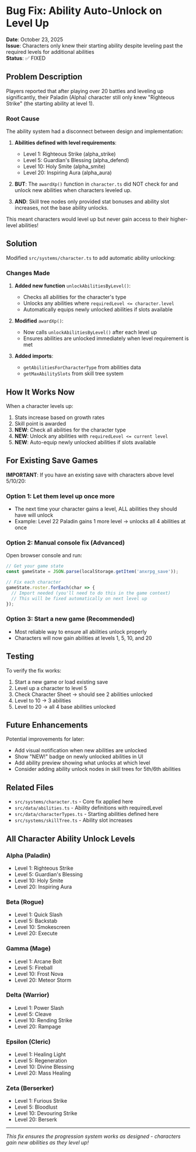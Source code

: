 # Bug Fix: Ability Auto-Unlock on Level Up

**Date**: October 23, 2025  
**Issue**: Characters only knew their starting ability despite leveling past the required levels for additional abilities  
**Status**: ✅ FIXED

## Problem Description

Players reported that after playing over 20 battles and leveling up significantly, their Paladin (Alpha) character still only knew "Righteous Strike" (the starting ability at level 1).

### Root Cause

The ability system had a disconnect between design and implementation:

1. **Abilities defined with level requirements**:
   - Level 1: Righteous Strike (alpha_strike)
   - Level 5: Guardian's Blessing (alpha_defend)
   - Level 10: Holy Smite (alpha_smite)
   - Level 20: Inspiring Aura (alpha_aura)

2. **BUT**: The `awardXp()` function in `character.ts` did NOT check for and unlock new abilities when characters leveled up.

3. **AND**: Skill tree nodes only provided stat bonuses and ability slot increases, not the base ability unlocks.

This meant characters would level up but never gain access to their higher-level abilities!

## Solution

Modified `src/systems/character.ts` to add automatic ability unlocking:

### Changes Made

1. **Added new function** `unlockAbilitiesByLevel()`:
   - Checks all abilities for the character's type
   - Unlocks any abilities where `requiredLevel <= character.level`
   - Automatically equips newly unlocked abilities if slots available

2. **Modified** `awardXp()`:
   - Now calls `unlockAbilitiesByLevel()` after each level up
   - Ensures abilities are unlocked immediately when level requirement is met

3. **Added imports**:
   - `getAbilitiesForCharacterType` from abilities data
   - `getMaxAbilitySlots` from skill tree system

## How It Works Now

When a character levels up:
1. Stats increase based on growth rates
2. Skill point is awarded
3. **NEW**: Check all abilities for the character type
4. **NEW**: Unlock any abilities with `requiredLevel <= current level`
5. **NEW**: Auto-equip newly unlocked abilities if slots available

## For Existing Save Games

**IMPORTANT**: If you have an existing save with characters above level 5/10/20:

### Option 1: Let them level up once more
- The next time your character gains a level, ALL abilities they should have will unlock
- Example: Level 22 Paladin gains 1 more level → unlocks all 4 abilities at once

### Option 2: Manual console fix (Advanced)
Open browser console and run:
```javascript
// Get your game state
const gameState = JSON.parse(localStorage.getItem('anxrpg_save'));

// Fix each character
gameState.roster.forEach(char => {
  // Import needed (you'll need to do this in the game context)
  // This will be fixed automatically on next level up
});
```

### Option 3: Start a new game (Recommended)
- Most reliable way to ensure all abilities unlock properly
- Characters will now gain abilities at levels 1, 5, 10, and 20

## Testing

To verify the fix works:

1. Start a new game or load existing save
2. Level up a character to level 5
3. Check Character Sheet → should see 2 abilities unlocked
4. Level to 10 → 3 abilities
5. Level to 20 → all 4 base abilities unlocked

## Future Enhancements

Potential improvements for later:
- Add visual notification when new abilities are unlocked
- Show "NEW!" badge on newly unlocked abilities in UI
- Add ability preview showing what unlocks at which level
- Consider adding ability unlock nodes in skill trees for 5th/6th abilities

## Related Files

- `src/systems/character.ts` - Core fix applied here
- `src/data/abilities.ts` - Ability definitions with requiredLevel
- `src/data/characterTypes.ts` - Starting abilities defined here
- `src/systems/skillTree.ts` - Ability slot increases

## All Character Ability Unlock Levels

### Alpha (Paladin)
- Level 1: Righteous Strike
- Level 5: Guardian's Blessing
- Level 10: Holy Smite
- Level 20: Inspiring Aura

### Beta (Rogue)
- Level 1: Quick Slash
- Level 5: Backstab
- Level 10: Smokescreen
- Level 20: Execute

### Gamma (Mage)
- Level 1: Arcane Bolt
- Level 5: Fireball
- Level 10: Frost Nova
- Level 20: Meteor Storm

### Delta (Warrior)
- Level 1: Power Slash
- Level 5: Cleave
- Level 10: Rending Strike
- Level 20: Rampage

### Epsilon (Cleric)
- Level 1: Healing Light
- Level 5: Regeneration
- Level 10: Divine Blessing
- Level 20: Mass Healing

### Zeta (Berserker)
- Level 1: Furious Strike
- Level 5: Bloodlust
- Level 10: Devouring Strike
- Level 20: Berserk

---

*This fix ensures the progression system works as designed - characters gain new abilities as they level up!*
